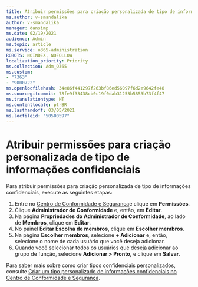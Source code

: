 ```yaml
---
title: Atribuir permissões para criação personalizada de tipo de informações confidenciais
ms.author: v-smandalika
author: v-smandalika
manager: dansimp
ms.date: 02/19/2021
audience: Admin
ms.topic: article
ms.service: o365-administration
ROBOTS: NOINDEX, NOFOLLOW
localization_priority: Priority
ms.collection: Adm_O365
ms.custom:
- "7363"
- "9000722"
ms.openlocfilehash: 34e86f441297f263bf86ed56097f6d2e9642fe48
ms.sourcegitcommit: 78fe9f33438cb0c19f0dab31253b5853b73f4f47
ms.translationtype: HT
ms.contentlocale: pt-BR
ms.lasthandoff: 03/05/2021
ms.locfileid: "50500597"
---
```

# <a name="assign-permissions-for-custom-sensitive-information-type-creation"></a>Atribuir permissões para criação personalizada de tipo de informações confidenciais

Para atribuir permissões para criação personalizada de tipo de informações confidenciais, execute as seguintes etapas:

1. Entre no [Centro de Conformidade e Segurança](https://sip.protection.office.com/)e clique em **Permissões**.
2. Clique **Administrador de Conformidade** e, então, em **Editar**.
3. Na página **Propriedades do Administrador de Conformidade**, ao lado de **Membros**, clique em **Editar**.
4. No painel **Editar Escolha de membros**, clique em **Escolher membros**.
5. Na página **Escolher membros**, selecione **+ Adicionar** e, então, selecione o nome de cada usuário que você deseja adicionar.
6. Quando você selecionar todos os usuários que deseja adicionar ao grupo de função, selecione **Adicionar > Pronto,** e clique em **Salvar**.

Para saber mais sobre como criar tipos confidenciais personalizados, consulte [Criar um tipo personalizado de informações confidenciais no Centro de Conformidade e Segurança](https://docs.microsoft.com/microsoft-365/compliance/create-a-custom-sensitive-information-type).